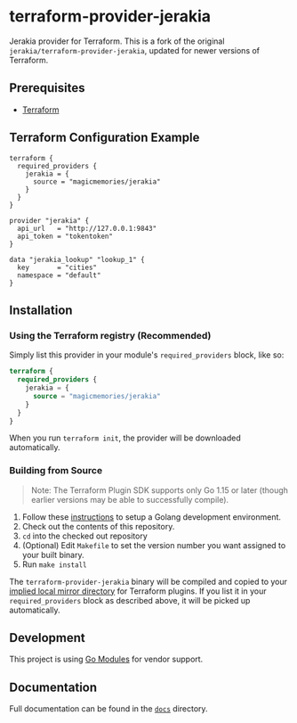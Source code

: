 # terraform-provider-jerakia

Jerakia provider for Terraform. This is a fork of the original
`jerakia/terraform-provider-jerakia`, updated for newer versions of Terraform.

## Prerequisites

* [Terraform][1]

## Terraform Configuration Example

```hcl
terraform {
  required_providers {
    jerakia = {
      source = "magicmemories/jerakia"
    }
  }
}

provider "jerakia" {
  api_url   = "http://127.0.0.1:9843"
  api_token = "tokentoken"
}

data "jerakia_lookup" "lookup_1" {
  key       = "cities"
  namespace = "default"
}
```

## Installation

### Using the Terraform registry (Recommended)

Simply list this provider in your module's `required_providers` block, like so:

```terraform
terraform {
  required_providers {
    jerakia = {
      source = "magicmemories/jerakia"
    }
  }
}
```

When you run `terraform init`, the provider will be downloaded automatically.

### Building from Source

> Note: The Terraform Plugin SDK supports only Go 1.15 or later (though earlier
> versions may be able to successfully compile).

1. Follow these [instructions][4] to setup a Golang development environment.
2. Check out the contents of this repository.
3. `cd` into the checked out repository
4. (Optional) Edit `Makefile` to set the version number you want assigned to
   your built binary.
5. Run `make install`

The `terraform-provider-jerakia` binary will be compiled and copied to your
[implied local mirror directory][7] for Terraform plugins. If you list it in
your `required_providers` block as described above, it will be picked up
automatically.

## Development

This project is using [Go Modules][5] for vendor support.

## Documentation

Full documentation can be found in the [`docs`][6] directory.

[1]: http://terraform.io
[2]: https://github.com/jerakia/terraform-provider-jerakia/releases
[3]: https://www.terraform.io/docs/plugins/basics.html#installing-a-plugin
[4]: https://golang.org/doc/install
[5]: https://github.com/golang/go/wiki/Modules
[6]: /docs
[7]: https://www.terraform.io/docs/cli/config/config-file.html#implied-local-mirror-directories
